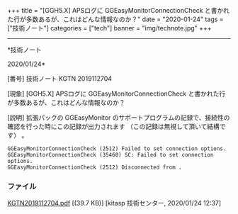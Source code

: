 ﻿+++
title = "[GGH5.X] APSログに GGEasyMonitorConnectionCheck と書かれた行が多数あるが、これはどんな情報なのか？"
date = "2020-01-24"
tags = ["技術ノート"]
categories = ["tech"]
banner = "img/technote.jpg"
+++

-----------------------------------------------------------------------------------------------------------------------------

*技術ノート

2020/01/24*


[番号]
技術ノート KGTN 2019112704

[現象]
[GGH5.X] APSログに GGEasyMonitorConnectionCheck
と書かれた行が多数あるが、これはどんな情報なのか？

[説明]
拡張パックの GGEasyMonitor
のサポートプログラムの記録で、接続性の確認を行った時にこの記録が出力されます
（この記録は無視して頂いて結構です） 。

    GGEasyMonitorConnectionCheck (2512) Failed to set connection options.
    GGEasyMonitorConnectionCheck (35460) SC: Failed to set connection options.
    GGEasyMonitorConnectionCheck (2512) Disconnected from .


### ファイル

 
 


[KGTN2019112704.pdf](http://techreport.kitasp.net/attachments/download/4434/KGTN2019112704.pdf)
 [(39.7 KB)] [kitasp 技術センター, 2020/01/24
12:37]


 


 

